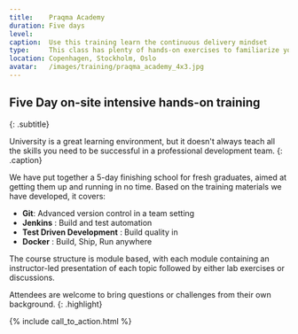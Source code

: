 ```yaml
---
title:    Praqma Academy
duration: Five days
level:
caption:  Use this training learn the continuous delivery mindset
type:     This class has plenty of hands-on exercises to familiarize you with the nitty-gritty details of professional software development. You will leave this course ready to work in a software team.
location: Copenhagen, Stockholm, Oslo
avatar:   /images/training/praqma_academy_4x3.jpg
---
```


## Five Day on-site intensive hands-on training
{: .subtitle}


University is a great learning environment, but it doesn't always teach all the skills you need to be successful in a professional development team.
{: .caption}

We have put together a 5-day finishing school for fresh graduates, aimed at getting them up and running in no time.  Based on the training materials we have developed, it covers:

<ul class="checkmark">
 <li><strong>Git</strong>: Advanced version control in a team setting</li>
 <li><strong>Jenkins</strong> : Build and test automation</li>
 <li><strong>Test Driven Development</strong> : Build quality in</li>
 <li><strong>Docker</strong> : Build, Ship, Run anywhere</li>
</ul>

The course structure is module based, with each module containing an instructor-led presentation of each topic followed by either lab exercises or discussions.

Attendees are welcome to bring questions or challenges from their own background.
{: .highlight}

{% include call_to_action.html %}
